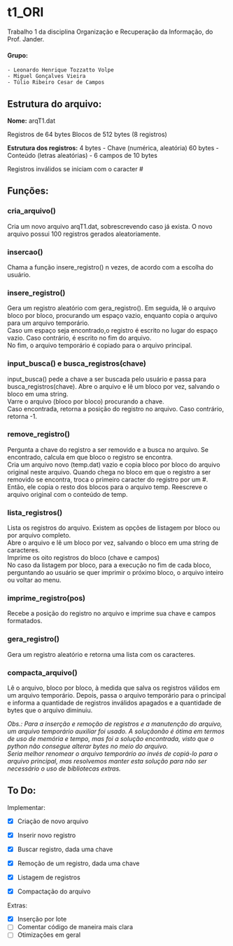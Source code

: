 # t1_ORI
Trabalho 1 da disciplina Organização e Recuperação da Informação, do Prof. Jander.

#### **Grupo:**
    - Leonardo Henrique Tozzatto Volpe
    - Miguel Gonçalves Vieira
    - Túlio Ribeiro Cesar de Campos


## Estrutura do arquivo:

**Nome:** arqT1.dat

Registros de 64 bytes
Blocos de 512 bytes (8 registros)

**Estrutura dos registros:**
4 bytes - Chave (numérica, aleatória)
60 bytes - Conteúdo (letras aleatórias)
         - 6 campos de 10 bytes

Registros inválidos se iniciam com o caracter #

## Funções:

### cria_arquivo()
Cria um novo arquivo arqT1.dat, sobrescrevendo caso já exista. O novo arquivo possui 100 registros gerados aleatoriamente.  
  
### insercao() 
Chama a função insere_registro() n vezes, de acordo com a escolha do usuário.  
  
### insere_registro()
Gera um registro aleatório com gera_registro(). Em seguida, lê o arquivo bloco por bloco, procurando
um espaço vazio, enquanto copia o arquivo para um arquivo temporário.   
Caso um espaço seja encontrado,o registro é escrito no lugar do espaço vazio. 
Caso contrário, é escrito no fim do arquivo.  
No fim, o arquivo temporário é copiado para o arquivo principal.  
  
### input_busca() e busca_registros(chave) 
input_busca() pede a chave a ser buscada pelo usuário e passa para busca_registros(chave).
Abre o arquivo e lê um bloco por vez, salvando o bloco em uma string.  
Varre o arquivo (bloco por bloco) procurando a chave.  
Caso encontrada, retorna a posição do registro no arquivo. Caso contrário, retorna -1.
  
### remove_registro()
Pergunta a chave do registro a ser removido e a busca no arquivo.
Se encontrado, calcula em que bloco o registro se encontra.  
Cria um arquivo novo (temp.dat) vazio e copia bloco por bloco do arquivo original neste arquivo.
Quando chega no bloco em que o registro a ser removido se encontra, troca o primeiro caracter do registro
por um #. Então, ele copia o resto dos blocos para o arquivo temp.
Reescreve o arquivo original com o conteúdo de temp. 
  
### lista_registros()
Lista os registros do arquivo. Existem as opções de listagem por bloco ou por arquivo completo.  
Abre o arquivo e lê um bloco por vez, salvando o bloco em uma string de caracteres.  
Imprime os oito registros do bloco (chave e campos)  
No caso da listagem por bloco, para a execução no fim de cada bloco, perguntando ao usuário se quer imprimir o próximo bloco, o arquivo inteiro ou voltar ao menu.

### imprime_registro(pos)
Recebe a posição do registro no arquivo e imprime sua chave e campos formatados.

### gera_registro()
Gera um registro aleatório e retorna uma lista com os caracteres.

### compacta_arquivo()
Lê o arquivo, bloco por bloco, à medida que salva os registros válidos em um arquivo temporário.
Depois, passa o arquivo temporário para o principal e informa a quantidade de registros inválidos
apagados e a quantidade de bytes que o arquivo diminuiu.

*Obs.: Para a inserção e remoção de registros e a manutenção do arquivo, um arquivo temporário 
auxiliar foi usado. A soluçãonão é ótima em termos de uso de memória e tempo, mas foi a solução 
encontrada, visto que o python não consegue alterar bytes no meio do arquivo.*  
*Seria melhor renomear o arquivo temporário ao invés de copiá-lo para o arquivo principal, mas resolvemos
manter esta solução para não ser necessário o uso de bibliotecas extras.*


## To Do:

Implementar:
- [x] Criação de novo arquivo
- [x] Inserir novo registro
- [x] Buscar registro, dada uma chave
- [x] Remoção de um registro, dada uma chave
- [x] Listagem de registros
- [x] Compactação do arquivo
  
  
Extras:
- [x] Inserção por lote
- [ ] Comentar código de maneira mais clara
- [ ] Otimizações em geral

